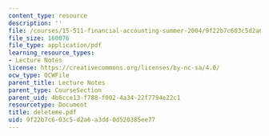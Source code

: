 ```yaml
---
content_type: resource
description: ''
file: /courses/15-511-financial-accounting-summer-2004/9f22b7c603c5d2a6a3dd0d520385ee77_deleteme.pdf
file_size: 160076
file_type: application/pdf
learning_resource_types:
- Lecture Notes
license: https://creativecommons.org/licenses/by-nc-sa/4.0/
ocw_type: OCWFile
parent_title: Lecture Notes
parent_type: CourseSection
parent_uid: 4b6cce13-f788-f002-4a34-22f7794e22c1
resourcetype: Document
title: deleteme.pdf
uid: 9f22b7c6-03c5-d2a6-a3dd-0d520385ee77
---
```


